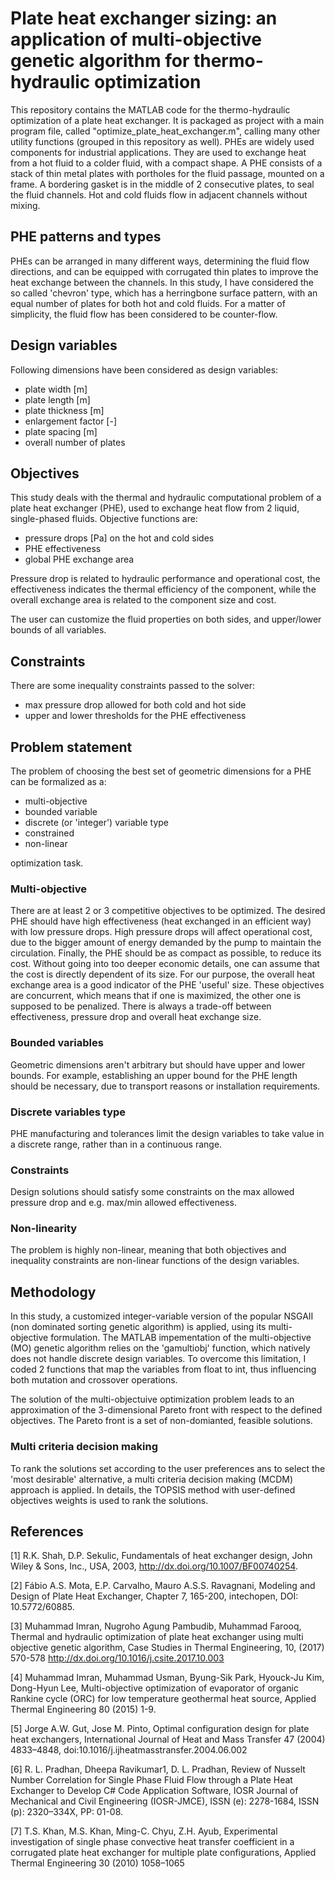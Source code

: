 # Plate heat exchanger sizing: an application of multi-objective genetic algorithm for thermo-hydraulic optimization 
This repository contains the MATLAB code for the thermo-hydraulic optimization of a plate heat exchanger. It is packaged as project with a main program file, called "optimize_plate_heat_exchanger.m", calling many other utility functions (grouped in this repository as well).
PHEs are widely used components for industrial applications. They are used to exchange heat from a hot fluid to a colder fluid, with a compact shape. A PHE consists of a stack of thin metal plates with portholes for the fluid passage, mounted on a frame. A bordering gasket is in the middle of 2 consecutive plates, to seal the fluid channels. Hot and cold fluids flow in adjacent channels without mixing.

## PHE patterns and types
PHEs can be arranged in many different ways, determining the fluid flow directions, and can be equipped with corrugated thin plates to improve the heat exchange between the channels.
In this study, I have considered the so called 'chevron' type, which has a herringbone surface pattern, with an equal number of plates for both hot and cold fluids.
For a matter of simplicity, the fluid flow has been considered to be counter-flow. 

## Design variables 
Following dimensions have been considered as design variables:
- plate width [m]
- plate length [m]
- plate thickness [m]
- enlargement factor [-]
- plate spacing [m]
- overall number of plates

## Objectives
This study deals with the thermal and hydraulic computational problem of a plate heat exchanger (PHE), used to exchange heat flow from 2 liquid, single-phased fluids. 
Objective functions are:
- pressure drops [Pa] on the hot and cold sides
- PHE effectiveness
- global PHE exchange area

Pressure drop is related to hydraulic performance and operational cost, the effectiveness indicates the thermal efficiency of the component, while the overall exchange area is related to the component size and cost.

The user can customize the fluid properties on both sides, and upper/lower bounds of all variables.

## Constraints
There are some inequality constraints passed to the solver:
- max pressure drop allowed for both cold and hot side
- upper and lower thresholds for the PHE effectiveness

## Problem statement
The problem of choosing the best set of geometric dimensions for a PHE can be formalized as a:
- multi-objective
- bounded variable
- discrete (or 'integer') variable type
- constrained
- non-linear 

optimization task.

### Multi-objective
There are at least 2 or 3 competitive objectives to be optimized. The desired PHE should have high effectiveness (heat exchanged in an efficient way) with low pressure drops. High pressure drops will affect operational cost, due to the bigger amount of energy demanded by the pump to maintain the circulation. Finally, the PHE should be as compact as possible, to reduce its cost. Without going into too deeper economic details, one can assume that the cost is directly dependent of its size. For our purpose, the overall heat exchange area is a good indicator of the PHE 'useful' size.
These objectives are concurrent, which means that if one is maximized, the other one is supposed to be penalized. 
There is always a trade-off between effectiveness, pressure drop and overall heat exchange size.

### Bounded variables
Geometric dimensions aren't arbitrary but should have upper and lower bounds. For example, establishing an upper bound for the PHE length should be necessary, due to transport reasons or installation requirements.

### Discrete variables type
PHE manufacturing and tolerances limit the design variables to take value in a discrete range, rather than in a continuous range.

### Constraints
Design solutions should satisfy some constraints on the max allowed pressure drop and e.g. max/min allowed effectiveness.

### Non-linearity
The problem is highly non-linear, meaning that both objectives and inequality constraints are non-linear functions of the design variables.

## Methodology
In this study, a customized integer-variable version of the popular NSGAII (non dominated sorting genetic algorithm) is applied, using its multi-objective formulation.
The MATLAB impementation of the multi-objective (MO) genetic algorithm relies on the 'gamultiobj' function, which natively does not handle discrete design variables. To overcome this limitation, I coded 2 functions that map the variables from float to int, thus influencing both mutation and crossover operations.

The solution of the multi-objectuive optimization problem leads to an approximation of the 3-dimensional Pareto front with respect to the defined objectives. The Pareto front is a set of non-domianted, feasible solutions.

### Multi criteria decision making
To rank the solutions set according to the user preferences ans to select the 'most desirable' alternative, a multi criteria decision making (MCDM) approach is applied.
In details, the TOPSIS method with user-defined objectives weights is used to rank the solutions.

## References
[1] R.K. Shah, D.P. Sekulic, Fundamentals of heat exchanger design, John Wiley & Sons, Inc., USA, 2003, http://dx.doi.org/10.1007/BF00740254.

[2] Fábio A.S. Mota, E.P. Carvalho, Mauro A.S.S. Ravagnani, Modeling and Design of Plate Heat Exchanger, Chapter 7, 165-200, intechopen, 
DOI: 10.5772/60885.

[3] Muhammad Imran, Nugroho Agung Pambudib, Muhammad Farooq, Thermal and hydraulic optimization of plate heat exchanger using multi objective
genetic algorithm, Case Studies in Thermal Engineering, 10, (2017) 570-578 http://dx.doi.org/10.1016/j.csite.2017.10.003

[4] Muhammad Imran, Muhammad Usman, Byung-Sik Park, Hyouck-Ju Kim, Dong-Hyun Lee, Multi-objective optimization of evaporator of organic Rankine cycle (ORC) for low temperature geothermal heat source, Applied Thermal Engineering 80 (2015) 1-9.

[5] Jorge A.W. Gut, Jose M. Pinto, Optimal configuration design for plate heat exchangers, International Journal of Heat and Mass Transfer 47 (2004) 4833–4848, doi:10.1016/j.ijheatmasstransfer.2004.06.002

[6] R. L. Pradhan, Dheepa Ravikumar1, D. L. Pradhan, Review of Nusselt Number Correlation for Single Phase Fluid Flow through a Plate Heat Exchanger to Develop C# Code Application Software, IOSR Journal of Mechanical and Civil Engineering (IOSR-JMCE), ISSN (e): 2278-1684, ISSN (p): 2320–334X, PP: 01-08.

[7] T.S. Khan, M.S. Khan, Ming-C. Chyu, Z.H. Ayub, Experimental investigation of single phase convective heat transfer coefficient in a corrugated plate heat exchanger for multiple plate configurations, Applied Thermal Engineering 30 (2010) 1058–1065
